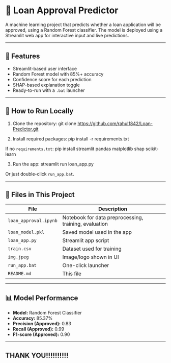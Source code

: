 # 🏦 Loan Approval Predictor

A machine learning project that predicts whether a loan application will be approved, using a Random Forest classifier. The model is deployed using a Streamlit web app for interactive input and live predictions.

---

## 📌 Features

- Streamlit-based user interface
- Random Forest model with 85%+ accuracy
- Confidence score for each prediction
- SHAP-based explanation toggle
- Ready-to-run with a `.bat` launcher

---

## 🚀 How to Run Locally

1. Clone the repository:
  git clone https://github.com/rahul1842/Loan-Predictor.git

2. Install required packages:
  pip install -r requirements.txt

  If no `requirements.txt`: pip install streamlit pandas matplotlib shap scikit-learn

3. Run the app:
  streamlit run loan_app.py



Or just double-click `run_app.bat`.

---

## 📁 Files in This Project

| File | Description |
|------|-------------|
| `loan_approval.ipynb` | Notebook for data preprocessing, training, evaluation |
| `loan_model.pkl` | Saved model used in the app |
| `loan_app.py` | Streamlit app script |
| `train.csv` | Dataset used for training |
| `img.jpeg` | Image/logo shown in UI |
| `run_app.bat` | One-click launcher |
| `README.md` | This file |

---

## 📊 Model Performance

- **Model:** Random Forest Classifier
- **Accuracy:** 85.37%
- **Precision (Approved):** 0.83
- **Recall (Approved):** 0.99
- **F1-score (Approved):** 0.90

---

## THANK YOU!!!!!!!!!!

